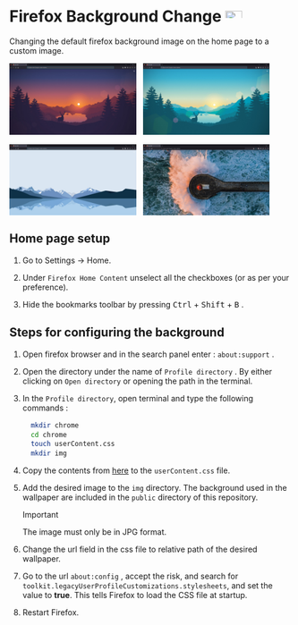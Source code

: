 # Firefox Background Change <img src="https://upload.wikimedia.org/wikipedia/commons/a/a0/Firefox_logo%2C_2019.svg" alt=""  height="20" width="30" >

Changing the default firefox background image on the home page to a custom image.

<div style="display: flex; flex-direction: row;">
   <img src="static/forest_deer_red.png" alt="" title="forest_deer_red" width=45% />
   &nbsp;&nbsp;&nbsp;
   <img src="static/forest_deer_blue.png" alt="" title="forest_deer_blue" width=45% />
</div>
&nbsp;
<div style="display: flex; flex-direction: row;">
   <img src="static/ice.png" alt="" title="ice" width=45% />
   &nbsp;&nbsp;&nbsp;
   <img src="static/lighthouse.png" alt="" title="lighthouse" width=45% />
</div>

## Home page setup

1. Go to Settings -> Home.

2. Under `Firefox Home Content` unselect all the checkboxes (or as per your preference).

3. Hide the bookmarks toolbar by pressing <kbd>Ctrl</kbd> + <kbd>Shift</kbd> + <kbd>B</kbd> .

## Steps for configuring the background

1. Open firefox browser and in the search panel enter : `about:support` .

2. Open the directory under the name of `Profile directory` .
   By either clicking on `Open directory` or opening the path in the terminal.

3. In the `Profile directory`, open terminal and type the following commands :

   ```bash
     mkdir chrome
     cd chrome
     touch userContent.css
     mkdir img
   ```

4. Copy the contents from [here](https://github.com/Aadmi1234/firefox-bg-config/blob/master/userContent.css) to the `userContent.css` file.

5. Add the desired image to the `img` directory. The background used in the wallpaper are included in the `public` directory of this repository.

   > [!IMPORTANT]
   > The image must only be in JPG format.

6. Change the url field in the css file to relative path of the desired wallpaper.

7. Go to the url `about:config` , accept the risk, and search for `toolkit.legacyUserProfileCustomizations.stylesheets`, and set the value to **true**. This tells Firefox to load the CSS file at startup.

8. Restart Firefox.
